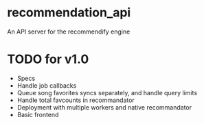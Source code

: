 recommendation_api
==================

An API server for the recommendify engine

TODO for v1.0
=============
* Specs
* Handle job callbacks
* Queue song favorites syncs separately, and handle query limits
* Handle total favcounts in recommandator
* Deployment with multiple workers and native recommandator
* Basic frontend